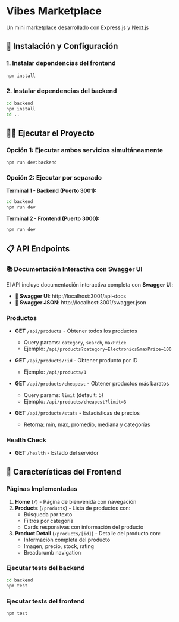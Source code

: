 # Vibes Marketplace

Un mini marketplace desarrollado con Express.js y Next.js 


## 🚀 Instalación y Configuración

### 1. Instalar dependencias del frontend

```bash
npm install
```

### 2. Instalar dependencias del backend

```bash
cd backend
npm install
cd ..
```

## 🏃‍♂️ Ejecutar el Proyecto

### Opción 1: Ejecutar ambos servicios simultáneamente

```bash
npm run dev:backend
```

### Opción 2: Ejecutar por separado

**Terminal 1 - Backend (Puerto 3001):**

```bash
cd backend
npm run dev
```

**Terminal 2 - Frontend (Puerto 3000):**

```bash
npm run dev
```

## 📋 API Endpoints

### 📚 Documentación Interactiva con Swagger UI

El API incluye documentación interactiva completa con **Swagger UI**:

- **🔗 Swagger UI**: http://localhost:3001/api-docs
- **📄 Swagger JSON**: http://localhost:3001/swagger.json

### Productos

- **GET** `/api/products` - Obtener todos los productos

  - Query params: `category`, `search`, `maxPrice`
  - Ejemplo: `/api/products?category=Electronics&maxPrice=100`

- **GET** `/api/products/:id` - Obtener producto por ID

  - Ejemplo: `/api/products/1`

- **GET** `/api/products/cheapest` - Obtener productos más baratos

  - Query params: `limit` (default: 5)
  - Ejemplo: `/api/products/cheapest?limit=3`

- **GET** `/api/products/stats` - Estadísticas de precios
  - Retorna: min, max, promedio, mediana y categorías

### Health Check

- **GET** `/health` - Estado del servidor


## 🎨 Características del Frontend

### Páginas Implementadas

1. **Home** (`/`) - Página de bienvenida con navegación
2. **Products** (`/products`) - Lista de productos con:
   - Búsqueda por texto
   - Filtros por categoría
   - Cards responsivas con información del producto
3. **Product Detail** (`/products/[id]`) - Detalle del producto con:
   - Información completa del producto
   - Imagen, precio, stock, rating
   - Breadcrumb navigation


### Ejecutar tests del backend

```bash
cd backend
npm test
```

### Ejecutar tests del frontend

```bash
npm test
```